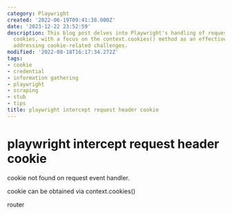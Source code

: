 ```yaml
---
category: Playwright
created: '2022-06-19T09:41:38.000Z'
date: '2023-12-22 23:52:59'
description: This blog post delves into Playwright's handling of request headers and
  cookies, with a focus on the context.cookies() method as an effective solution for
  addressing cookie-related challenges.
modified: '2022-08-18T16:17:34.272Z'
tags:
- cookie
- credential
- information gathering
- playwright
- scraping
- stub
- tips
title: playwright intercept request header cookie
---
```


# playwright intercept request header cookie

cookie not found on request event handler. 

cookie can be obtained via context.cookies()

router
